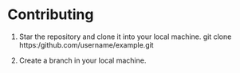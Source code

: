 # Contributing

1. Star the repository and clone it into your local machine.
                 git clone https:/github.com/username/example.git

2. Create a branch in your local machine.